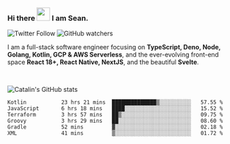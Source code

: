 ### Hi there <img src="https://raw.githubusercontent.com/MartinHeinz/MartinHeinz/master/wave.gif" width="30" /> I am Sean.

![Twitter Follow](https://img.shields.io/twitter/follow/JuniorDEVed?style=social)  ![GitHub watchers](https://img.shields.io/github/watchers/JuniorDEVed/JuniorDEVed?style=social)

 I am a full-stack software engineer focusing on **TypeScript, Deno, Node, Golang, Kotlin, GCP & AWS Serverless**, and the ever-evolving front-end space **React 18+, React Native, NextJS**, and the beautiful **Svelte**.
 
 <br>
 
 ![Catalin's GitHub stats](https://github-readme-stats.vercel.app/api?username=algoflows&theme=vue-dark)
 
 <!--START_SECTION:waka-->

```text
Kotlin           23 hrs 21 mins  ██████████████▒░░░░░░░░░░   57.55 %
JavaScript       6 hrs 18 mins   ████░░░░░░░░░░░░░░░░░░░░░   15.52 %
Terraform        3 hrs 57 mins   ██▒░░░░░░░░░░░░░░░░░░░░░░   09.75 %
Groovy           3 hrs 29 mins   ██░░░░░░░░░░░░░░░░░░░░░░░   08.60 %
Gradle           52 mins         ▓░░░░░░░░░░░░░░░░░░░░░░░░   02.18 %
XML              41 mins         ▒░░░░░░░░░░░░░░░░░░░░░░░░   01.72 %
```

<!--END_SECTION:waka-->
